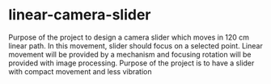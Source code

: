 # linear-camera-slider
Purpose of the project to design a camera slider which moves in 120 cm linear path. In this movement, slider should focus on a selected point. Linear movement will be provided by a mechanism and focusing rotation will be provided with image processing. Purpose of the project is to have a slider with compact movement and less vibration

